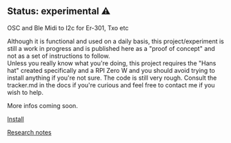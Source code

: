 ## Status: experimental ⚠️

OSC and Ble Midi to I2c for Er-301, Txo etc

Although it is functional and used on a daily basis, this project/experiment is still a work in progress and is published here as a "proof of concept" and not as a set of instructions to follow.  
Unless you really know what you're doing, this project requires the "Hans hat" created specifically and a RPI Zero W and you should avoid trying to install anything if you're not sure. The code is still very rough. 
Consult the tracker.md in the docs if you're curious and feel free to contact me if you wish to help.

More infos coming soon.




[Install](/docs/install.md) 


[Research notes](/docs/notes.md) 
